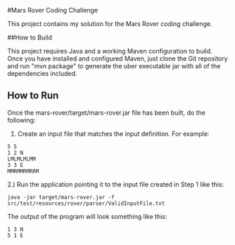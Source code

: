 #Mars Rover Coding Challenge

This project contains my solution for the Mars Rover coding challenge.

##How to Build

This project requires Java and a working Maven configuration to build.  Once you have installed and configured Maven, just clone the Git repository and run "mvn package" to generate the uber executable jar with all of the dependencies included.

## How to Run

Once the mars-rover/target/mars-rover.jar file has been built, do the following:

1. Create an input file that matches the input definition.  For example:        

```text
5 5
1 2 N
LMLMLMLMM
3 3 E
MMRMMRMRRM
```

2.) Run the application pointing it to the input file created in Step 1 like this:

```text
java -jar target/mars-rover.jar -f src/test/resources/rover/parser/ValidInputFile.txt
```

The output of the program will look something like this:

```text
1 3 N
5 1 E
```

